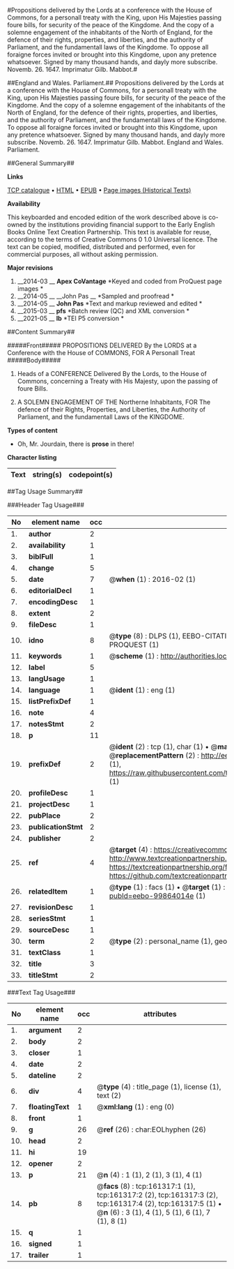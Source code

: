 #Propositions delivered by the Lords at a conference with the House of Commons, for a personall treaty with the King, upon His Majesties passing foure bills, for security of the peace of the Kingdome. And the copy of a solemne engagement of the inhabitants of the North of England, for the defence of their rights, properties, and liberties, and the authority of Parliament, and the fundamentall laws of the Kingdome. To oppose all foraigne forces invited or brought into this Kingdome, upon any pretence whatsoever. Signed by many thousand hands, and dayly more subscribe. Novemb. 26. 1647. Imprimatur Gilb. Mabbot.#

##England and Wales. Parliament.##
Propositions delivered by the Lords at a conference with the House of Commons, for a personall treaty with the King, upon His Majesties passing foure bills, for security of the peace of the Kingdome. And the copy of a solemne engagement of the inhabitants of the North of England, for the defence of their rights, properties, and liberties, and the authority of Parliament, and the fundamentall laws of the Kingdome. To oppose all foraigne forces invited or brought into this Kingdome, upon any pretence whatsoever. Signed by many thousand hands, and dayly more subscribe. Novemb. 26. 1647. Imprimatur Gilb. Mabbot.
England and Wales. Parliament.

##General Summary##

**Links**

[TCP catalogue](http://www.ota.ox.ac.uk/tcp/)  • 
[HTML](http://tei.it.ox.ac.uk/tcp/Texts-HTML/free/A83/A83913.html)  • 
[EPUB](http://tei.it.ox.ac.uk/tcp/Texts-EPUB/free/A83/A83913.epub) • 
[Page images (Historical Texts)](https://historicaltexts.jisc.ac.uk/eebo-99864014e)

**Availability**

This keyboarded and encoded edition of the work described above is co-owned by the
    institutions providing financial support to the Early English Books Online Text Creation
    Partnership. This text is available for reuse, according to the terms of  Creative Commons 0 1.0 Universal
    licence. The text can be copied, modified, distributed and performed, even for commercial
    purposes, all without asking permission.

**Major revisions**

1. __2014-03 __ __Apex CoVantage__ *Keyed and coded from ProQuest page images *
1. __2014-05 __ __John Pas __ *Sampled and proofread *
1. __2014-05 __ __John Pas__ *Text and markup reviewed and edited *
1. __2015-03 __ __pfs__ *Batch review (QC) and XML conversion *
1. __2021-05 __ __lb__ *TEI P5 conversion *

##Content Summary##

#####Front#####
PROPOSITIONS DELIVERED By the LORDS at a Conference with the House of COMMONS, FOR A Personall Treat
#####Body#####

1. Heads of a CONFERENCE Delivered By the Lords, to the House of Commons, concerning a Treaty with His Majesty, upon the passing of foure Bills.

1. A SOLEMN ENGAGEMENT OF THE Northerne Inhabitants, FOR The defence of their Rights, Properties, and Liberties, the Authority of Parliament, and the fundamentall Laws of the KINGDOME.

**Types of content**

  * Oh, Mr. Jourdain, there is **prose** in there!

**Character listing**


|Text|string(s)|codepoint(s)|
|---|---|---|

##Tag Usage Summary##

###Header Tag Usage###

|No|element name|occ|attributes|
|---|---|---|---|
|1.|__author__|2||
|2.|__availability__|1||
|3.|__biblFull__|1||
|4.|__change__|5||
|5.|__date__|7| @__when__ (1) : 2016-02 (1)|
|6.|__editorialDecl__|1||
|7.|__encodingDesc__|1||
|8.|__extent__|2||
|9.|__fileDesc__|1||
|10.|__idno__|8| @__type__ (8) : DLPS (1), EEBO-CITATION (1), VID (1), EEBO-PROQUEST (1), STC (3), PROQUEST (1)|
|11.|__keywords__|1| @__scheme__ (1) : http://authorities.loc.gov/ (1)|
|12.|__label__|5||
|13.|__langUsage__|1||
|14.|__language__|1| @__ident__ (1) : eng (1)|
|15.|__listPrefixDef__|1||
|16.|__note__|4||
|17.|__notesStmt__|2||
|18.|__p__|11||
|19.|__prefixDef__|2| @__ident__ (2) : tcp (1), char (1)  •  @__matchPattern__ (2) : ([0-9\-]+):([0-9IVX]+) (1), (.+) (1)  •  @__replacementPattern__ (2) : http://eebo.chadwyck.com/downloadtiff?vid=$1&page=$2 (1), https://raw.githubusercontent.com/textcreationpartnership/Texts/master/tcpchars.xml#$1 (1)|
|20.|__profileDesc__|1||
|21.|__projectDesc__|1||
|22.|__pubPlace__|2||
|23.|__publicationStmt__|2||
|24.|__publisher__|2||
|25.|__ref__|4| @__target__ (4) : https://creativecommons.org/publicdomain/zero/1.0/ (1), http://www.textcreationpartnership.org/docs/. (1), https://textcreationpartnership.org/faq/#faq05 (1), https://github.com/textcreationpartnership (1)|
|26.|__relatedItem__|1| @__type__ (1) : facs (1)  •  @__target__ (1) : https://data.historicaltexts.jisc.ac.uk/view?pubId=eebo-99864014e (1)|
|27.|__revisionDesc__|1||
|28.|__seriesStmt__|1||
|29.|__sourceDesc__|1||
|30.|__term__|2| @__type__ (2) : personal_name (1), geographic_name (1)|
|31.|__textClass__|1||
|32.|__title__|3||
|33.|__titleStmt__|2||


###Text Tag Usage###

|No|element name|occ|attributes|
|---|---|---|---|
|1.|__argument__|2||
|2.|__body__|2||
|3.|__closer__|1||
|4.|__date__|2||
|5.|__dateline__|2||
|6.|__div__|4| @__type__ (4) : title_page (1), license (1), text (2)|
|7.|__floatingText__|1| @__xml:lang__ (1) : eng (0)|
|8.|__front__|1||
|9.|__g__|26| @__ref__ (26) : char:EOLhyphen (26)|
|10.|__head__|2||
|11.|__hi__|19||
|12.|__opener__|2||
|13.|__p__|21| @__n__ (4) : 1 (1), 2 (1), 3 (1), 4 (1)|
|14.|__pb__|8| @__facs__ (8) : tcp:161317:1 (1), tcp:161317:2 (2), tcp:161317:3 (2), tcp:161317:4 (2), tcp:161317:5 (1)  •  @__n__ (6) : 3 (1), 4 (1), 5 (1), 6 (1), 7 (1), 8 (1)|
|15.|__q__|1||
|16.|__signed__|1||
|17.|__trailer__|1||
